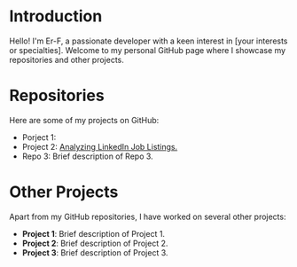 # Introduction 

Hello! I'm Er-F, a passionate developer with a keen interest in [your interests or specialties]. Welcome to my personal GitHub page where I showcase my repositories and other projects.

# Repositories
Here are some of my projects on GitHub:

- Porject 1: 
- Project 2: [Analyzing LinkedIn Job Listings.](https://github.com/Er-F/02_Project_Analysis)
- Repo 3: Brief description of Repo 3.

# Other Projects

Apart from my GitHub repositories, I have worked on several other projects:

- **Project 1**: Brief description of Project 1.
- **Project 2**: Brief description of Project 2.
- **Project 3**: Brief description of Project 3.